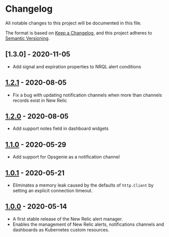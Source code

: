 # Changelog
All notable changes to this project will be documented in this file.

The format is based on [Keep a Changelog](https://keepachangelog.com/en/1.0.0/),
and this project adheres to [Semantic Versioning](https://semver.org/spec/v2.0.0.html).

## [1.3.0] - 2020-11-05
- Add signal and expiration properties to NRQL alert conditions

## [1.2.1] - 2020-08-05
- Fix a bug with updating notification channels when more than channels records exist in New Relic

## [1.2.0] - 2020-08-05
- Add support notes field in dashboard widgets

## [1.1.0] - 2020-05-29
- Add support for Opsgenie as a notification channel

## [1.0.1] - 2020-05-21
- Eliminates a memory leak caused by the defaults of `http.Client` by setting an explicit connection timeout.

## [1.0.0] - 2020-05-14
- A first stable release of the New Relic alert manager.
- Enables the management of New Relic alerts, notifications channels and dashboards as Kubernetes custom resources.

[1.0.0]: https://github.com/personio/newrelic-alert-manager/releases/tag/v1.0.0
[1.0.1]: https://github.com/personio/newrelic-alert-manager/releases/tag/v1.0.1
[1.1.0]: https://github.com/personio/newrelic-alert-manager/releases/tag/v1.1.0
[1.2.0]: https://github.com/personio/newrelic-alert-manager/releases/tag/v1.2.0
[1.2.1]: https://github.com/personio/newrelic-alert-manager/releases/tag/v1.2.0
